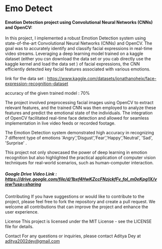 # Emo Detect

#### Emotion Detection project using Convolutional Neural Networks (CNNs) and OpenCV:

In this project, I implemented a robust Emotion Detection system using state-of-the-art Convolutional Neural Networks (CNNs) and OpenCV. The goal was to accurately identify and classify facial expressions in real-time video streams. Leveraging a deep learning model trained on a kaggle dataset  (either you csn download the data set or you cab directly use the kaggle kernel and load the data set ) of facial expressions, the CNN efficiently detected key facial features associated with various emotions.

link for the data set : https://www.kaggle.com/datasets/jonathanoheix/face-expression-recognition-dataset

accuracy of the given trained model : 70%

The project involved preprocessing facial images using OpenCV to extract relevant features, and the trained CNN was then employed to analyze these features and predict the emotional state of the individuals. The integration of OpenCV facilitated real-time face detection and allowed for seamless implementation in live video feeds or recorded footage.

The Emotion Detection system demonstrated high accuracy in recognizing 7 different type of emotions 'Angry','Disgust','Fear','Happy','Neutral', 'Sad', 'Surprise' .

This project not only showcased the power of deep learning in emotion recognition but also highlighted the practical application of computer vision techniques for real-world scenarios, such as human-computer interaction.

##### Google Drive Video Link : https://drive.google.com/file/d/1bxf4HwKZccFNzjckfFv_foI_m0eKpg1X/view?usp=sharing

Contributing If you have suggestions or would like to contribute to the project, please feel free to fork the repository and create a pull request. We welcome all contributions that can improve the project and enhance the user experience.

License This project is licensed under the MIT License - see the LICENSE file for details.

Contact For any questions or inquiries, please contact Aditya Dey at aditya2002dey@gmail.com
